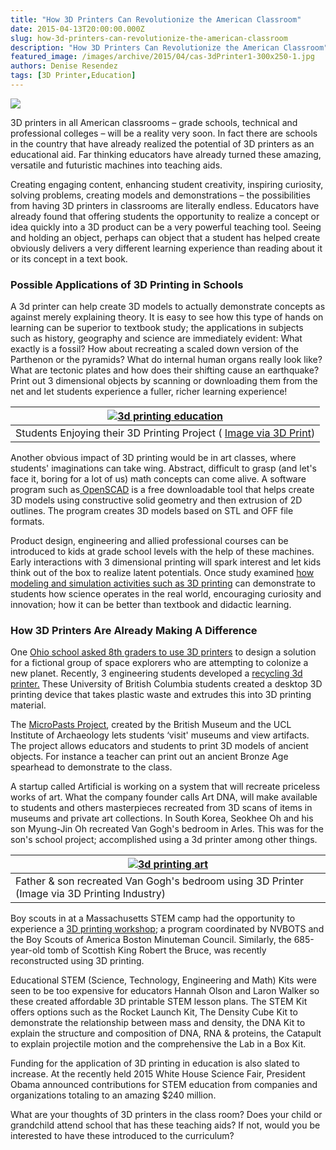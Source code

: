```yaml
---
title: "How 3D Printers Can Revolutionize the American Classroom"
date: 2015-04-13T20:00:00.000Z
slug: how-3d-printers-can-revolutionize-the-american-classroom
description: "How 3D Printers Can Revolutionize the American Classroom"
featured_image: /images/archive/2015/04/cas-3dPrinter1-300x250-1.jpg
authors: Denise Resendez
tags: [3D Printer,Education]
---
```


[![](/blog/images/cas-3dPrinter1-300x250.jpg)](/blog/images/cas-3dPrinter1-300x250.jpg)

3D printers in all American classrooms – grade schools, technical and professional colleges – will be a reality very soon. In fact there are schools in the country that have already realized the potential of 3D printers as an educational aid. Far thinking educators have already turned these amazing, versatile and futuristic machines into teaching aids. 

Creating engaging content, enhancing student creativity, inspiring curiosity, solving problems, creating models and demonstrations – the possibilities from having 3D printers in classrooms are literally endless. Educators have already found that offering students the opportunity to realize a concept or idea quickly into a 3D product can be a very powerful teaching tool. Seeing and holding an object, perhaps can object that a student has helped create obviously delivers a very different learning experience than reading about it or its concept in a text book. 

### Possible Applications of 3D Printing in Schools 

A 3d printer can help create 3D models to actually demonstrate concepts as against merely explaining theory. It is easy to see how this type of hands on learning can be superior to textbook study; the applications in subjects such as history, geography and science are immediately evident: What exactly is a fossil? How about recreating a scaled down version of the Parthenon or the pyramids? What do internal human organs really look like? What are tectonic plates and how does their shifting cause an earthquake? Print out 3 dimensional objects by scanning or downloading them from the net and let students experience a fuller, richer learning experience!

| [![3d printing education](/blog/images/Hayesfield-pupils-Phoebe-011.jpg "Hayesfield Students Enjoying their Project's 3D Printed Components")](/blog/images/Hayesfield-pupils-Phoebe-011.jpg) |
| ---------------------------------------------------------------------------------------------------------------------------------------------------------------------------------------- |
| Students Enjoying their 3D Printing Project ( [Image via 3D Print](https://3dprint.com/6254/dyson-3d-printing-education/))                                                               |

Another obvious impact of 3D printing would be in art classes, where students' imaginations can take wing. Abstract, difficult to grasp (and let's face it, boring for a lot of us) math concepts can come alive. A software program such as[ OpenSCAD](https://openscad.org/) is a free downloadable tool that helps create 3D models using constructive solid geometry and then extrusion of 2D outlines. The program creates 3D models based on STL and OFF file formats. 

Product design, engineering and allied professional courses can be introduced to kids at grade school levels with the help of these machines. Early interactions with 3 dimensional printing will spark interest and let kids think out of the box to realize latent potentials. Once study examined [how modeling and simulation activities such as 3D printing](https://www.3dprinting.com.au/wp-content/uploads/EDP416-Assessment-2.pdf) can demonstrate to students how science operates in the real world, encouraging curiosity and innovation; how it can be better than textbook and didactic learning. 

### How 3D Printers Are Already Making A Difference 

One [Ohio school asked 8th graders to use 3D printers](https://3dprint.com/44249/ohio-8-grade-3d-printing-class/) to design a solution for a fictional group of space explorers who are attempting to colonize a new planet. Recently, 3 engineering students developed a [recycling 3d printer.](https://phys.org/news/2015-03-students-desktop-recycler-bottles-3d.html) These University of British Columbia students created a desktop 3D printing device that takes plastic waste and extrudes this into 3D printing material.

The [MicroPasts Project](https://crowdsourced.micropasts.org/), created by the British Museum and the UCL Institute of Archaeology lets students ‘visit' museums and view artifacts. The project allows educators and students to print 3D models of ancient objects. For instance a teacher can print out an ancient Bronze Age spearhead to demonstrate to the class. 

A startup called Artificial is working on a system that will recreate priceless works of art. What the company founder calls Art DNA, will make available to students and others masterpieces recreated from 3D scans of items in museums and private art collections. In South Korea, Seokhee Oh and his son Myung-Jin Oh recreated Van Gogh's bedroom in Arles. This was for the son's school project; accomplished using a 3d printer among other things.

| [![3d printing art ](/blog/images/Myung-Jin-Oh-and-Seokhee-Oh-3D-printed-van-gogh-Bedroom-in-Arles.jpg "3d printing art Father & son recreated Van Gogh's bedroom using 3D Printer ")](/blog/images/Myung-Jin-Oh-and-Seokhee-Oh-3D-printed-van-gogh-Bedroom-in-Arles.jpg) |
| -------------------------------------------------------------------------------------------------------------------------------------------------------------------------------------------------------------------------------------------------------------------- |
| Father & son recreated Van Gogh's bedroom using 3D Printer (Image via 3D Printing Industry)                                                                                                                                                                          |

Boy scouts in at a Massachusetts STEM camp had the opportunity to experience a [3D printing workshop](https://3dprint.com/53685/nvbots-boy-scouts/); a program coordinated by NVBOTS and the Boy Scouts of America Boston Minuteman Council. Similarly, the 685-year-old tomb of Scottish King Robert the Bruce, was recently reconstructed using 3D printing.

Educational STEM (Science, Technology, Engineering and Math) Kits were seen to be too expensive for educators Hannah Olson and Laron Walker so these created affordable 3D printable STEM lesson plans. The STEM Kit offers options such as the Rocket Launch Kit, The Density Cube Kit to demonstrate the relationship between mass and density, the DNA Kit to explain the structure and composition of DNA, RNA & proteins, the Catapult to explain projectile motion and the comprehensive the Lab in a Box Kit. 

Funding for the application of 3D printing in education is also slated to increase. At the recently held 2015 White House Science Fair, President Obama announced contributions for STEM education from companies and organizations totaling to an amazing $240 million. 

What are your thoughts of 3D printers in the class room? Does your child or grandchild attend school that has these teaching aids? If not, would you be interested to have these introduced to the curriculum? 